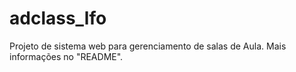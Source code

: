 # adclass_lfo
Projeto de sistema web para gerenciamento de salas de Aula. Mais informações no "README".
